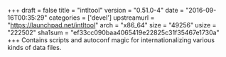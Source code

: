 +++
draft = false
title = "intltool"
version = "0.51.0-4"
date = "2016-09-16T00:35:29"
categories = ['devel']
upstreamurl = "https://launchpad.net/intltool"
arch = "x86_64"
size = "49256"
usize = "222502"
sha1sum = "ef33cc090baa4065419e22825c31f35467e1730a"
+++
Contains scripts and autoconf magic for internationalizing various kinds of data files.